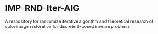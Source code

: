 # IMP-RND-Iter-AlG
A respository for randomize iterative algorithm and theoretical research of color image restoration for discrete ill-posed inverse problems
